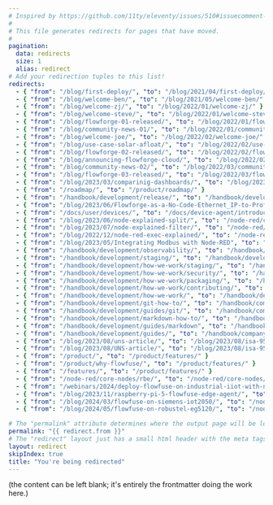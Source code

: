 ```yaml
---
# Inspired by https://github.com/11ty/eleventy/issues/510#issuecomment-824104799
#
# This file generates redirects for pages that have moved.
#
pagination:
  data: redirects
  size: 1
  alias: redirect
# Add your redirection tuples to this list!
redirects:
  - { "from": "/blog/first-deploy/", "to": "/blog/2021/04/first-deploy/"}
  - { "from": "/blog/welcome-ben/", "to": "/blog/2021/05/welcome-ben/" }
  - { "from": "/blog/welcome-zj/", "to": "/blog/2022/01/welcome-zj/" }
  - { "from": "/blog/welcome-steve/", "to": "/blog/2022/01/welcome-steve/" }
  - { "from": "/blog/flowforge-01-released/", "to": "/blog/2022/01/flowforge-01-released/" }
  - { "from": "/blog/community-news-01/", "to": "/blog/2022/01/community-news-01/" }
  - { "from": "/blog/welcome-joe/", "to": "/blog/2022/02/welcome-joe/" }
  - { "from": "/blog/use-case-solar-afloat/", "to": "/blog/2022/02/use-case-solar-afloat/" }
  - { "from": "/blog/flowforge-02-released/", "to": "/blog/2022/02/flowforge-02-released/" }
  - { "from": "/blog/announcing-flowforge-cloud/", "to": "/blog/2022/02/announcing-flowforge-cloud/" }
  - { "from": "/blog/community-news-02/", "to": "/blog/2022/03/community-news-02/" }
  - { "from": "/blog/flowforge-03-released/", "to": "/blog/2022/03/flowforge-03-released/" }
  - { "from": "/blog/2023/03/comparinig-dashboards/", "to": "/blog/2023/03/comparing-node-red-dashboards" }
  - { "from": "/roadmap/", "to": "/product/roadmap/" }
  - { "from": "/handbook/development/release/", "to": "/handbook/development/releases/" }
  - { "from": "/blog/2023/06/Flowforge-as-a-No-Code-Ethernet_IP-to-Profinet-Protocol-Converter/", "to": "/blog/2023/06/node-red-as-a-no-code-ethernet_ip-to-s7-protocol-converter/" }
  - { "from": "/docs/user/devices/", "to": "/docs/device-agent/introduction" }
  - { "from": "/blog/2023/06/node-explained-split/", "to": "/node-red/core-nodes/split/"}
  - { "from": "/blog/2023/07/node-explained-filter/", "to": "/node-red/core-nodes/rbe/"}
  - { "from": "/blog/2022/12/node-red-exec-explained/", "to": "/node-red/core-nodes/exec/"}
  - { "from": "/blog/2023/05/Integrating Modbus with Node-RED", "to": "/blog/2023/05/integrating-modbus-with-node-red/"}
  - { "from": "/handbook/development/observability/", "to": "/handbook/development/ops/observability/" }
  - { "from": "/handbook/development/staging/", "to": "/handbook/development/ops/staging/" }
  - { "from": "/handbook/development/how-we-work/staging/", "to": "/handbook/development/ops/staging/" }
  - { "from": "/handbook/development/how-we-work/security/", "to": "/handbook/development/security/" }
  - { "from": "/handbook/development/how-we-work/packaging/", "to": "/handbook/development/packaging/" }
  - { "from": "/handbook/development/how-we-work/contributing/", "to": "/handbook/development/contributing/" }
  - { "from": "/handbook/development/how-we-work/", "to": "/handbook/development/" }
  - { "from": "/handbook/development/git-how-to/", "to": "/handbook/company/guides/git/" }
  - { "from": "/handbook/development/guides/git/", "to": "/handbook/company/guides/git/" }
  - { "from": "/handbook/development/markdown-how-to/", "to": "/handbook/company/guides/markdown/" }
  - { "from": "/handbook/development/guides/markdown", "to": "/handbook/company/guides/markdown/" }
  - { "from": "/handbook/development/guides/", "to": "/handbook/company/guides/" }
  - { "from": "/blog/2023/08/uns-article/", "to": "/blog/2023/08/isa-95-automation-pyramid-to-unified-namespace/" }
  - { "from": "/blog/2023/08/UNS-article/", "to": "/blog/2023/08/isa-95-automation-pyramid-to-unified-namespace/" }
  - { "from": "/product/", "to": "/product/features/" }
  - { "from": "/product/why-flowfuse/", "to": "/product/features/" }
  - { "from": "/features/", "to": "/product/features/" }
  - { "from": "/node-red/core-nodes/rbe/", "to": "/node-red/core-nodes/filter/" }
  - { "from": "/webinars/2024/deploy-flowfuse-on-industrial-iiot-with-ncd-io/", "to": "/webinars/2024/deploy-flowfuse-on-industrial-iot-with-ncd-io/" }
  - { "from": "/blog/2023/11/raspberry-pi-5-flowfuse-edge-agent/", "to": "/node-red/hardware/raspberry-pi-5/" }
  - { "from": "/blog/2024/03/flowfuse-on-siemens-iot2050/", "to": "/node-red/hardware/siemens-iot-2050/" }
  - { "from": "/blog/2024/05/flowfuse-on-robustel-eg5120/", "to": "/node-red/hardware/robustel-eg5120/" }

# The "permalink" attribute determines where the output page will be located.
permalink: "{{ redirect.from }}"
# The "redirect" layout just has a small html header with the meta tags that do redirection.
layout: redirect
skipIndex: true
title: "You're being redirected"
---
```

(the content can be left blank; it's entirely the frontmatter doing the work here.)
